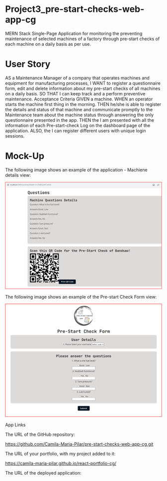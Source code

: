 # Project3_pre-start-checks-web-app-cg

MERN Stack Single-Page Application for monitoring the preventing maintenance of selected machines of a factory through pre-start checks of each machine on a daily basis as per use.

# User Story
AS a Maintenance Manager of a company that operates machines and equipment for manufacturing processes, I WANT to register a questionnaire form, edit and delete information about my pre-start checks of all machines on a daily basis. SO THAT I can keep track and a perform preventive maintenance. 
Acceptance Criteria GIVEN a machine. WHEN an operator starts the machine first thing in the morning. THEN he/she is able to register the details and status of that machine and communicate promptly to the Maintenance team about the machine status through answering the only questionnaire presented in the app. THEN the I am presented with all the information of each Pre-start-check Log on the dashboard page of the application. ALSO, the I can register different users with unique login sessions.


# Mock-Up
The following image shows an example of the application - Machiene details view:


![User can see the machine details.](./client/public/Machine%20Details.png)

The following image shows an example of the Pre-start Check Form view:

![User can see teh Pre-start Check Form s.](./client/public/Pre-Start%20Check%20Form.png)

App Links

The URL of the GitHub repository:

https://github.com/Camila-Maria-Pilar/pre-start-checks-web-app-cg.git

The URL of your portfolio, with my project added to it:

https://camila-maria-pilar.github.io/react-portfolio-cg/

The URL of the deployed application:



